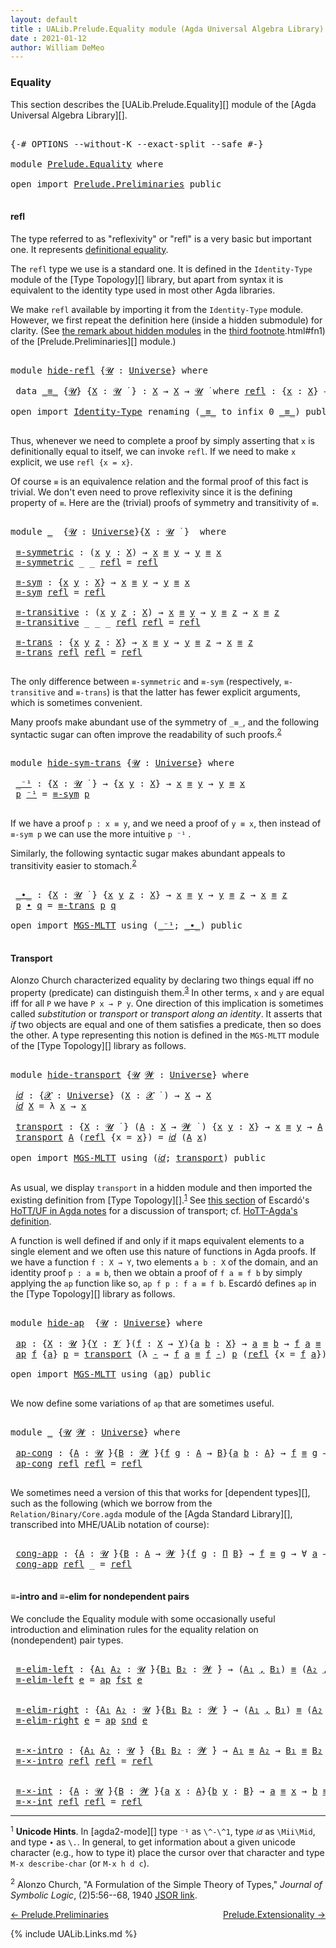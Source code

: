 ```yaml
---
layout: default
title : UALib.Prelude.Equality module (Agda Universal Algebra Library)
date : 2021-01-12
author: William DeMeo
---
```


### <a id="equality">Equality</a>

This section describes the [UALib.Prelude.Equality][] module of the [Agda Universal Algebra Library][].

<pre class="Agda">

<a id="291" class="Symbol">{-#</a> <a id="295" class="Keyword">OPTIONS</a> <a id="303" class="Pragma">--without-K</a> <a id="315" class="Pragma">--exact-split</a> <a id="329" class="Pragma">--safe</a> <a id="336" class="Symbol">#-}</a>

<a id="341" class="Keyword">module</a> <a id="348" href="Prelude.Equality.html" class="Module">Prelude.Equality</a> <a id="365" class="Keyword">where</a>

<a id="372" class="Keyword">open</a> <a id="377" class="Keyword">import</a> <a id="384" href="Prelude.Preliminaries.html" class="Module">Prelude.Preliminaries</a> <a id="406" class="Keyword">public</a>

</pre>

#### <a id="refl">refl</a>

The type referred to as "reflexivity" or "refl" is a very basic but important one. It represents [definitional equality](https://ncatlab.org/nlab/show/equality#definitional_equality).

The `refl` type we use is a standard one. It is defined in the `Identity-Type` module of the [Type Topology][] library, but apart from syntax it is equivalent to the identity type used in most other Agda libraries.

We make `refl` available by importing it from the `Identity-Type` module.  However, we first repeat the definition here (inside a hidden submodule) for clarity. (See [the remark about hidden modules](Prelude.Equality.html#fn3) in the [third footnote](Prelude.Preliminaries.html#fn3).html#fn1) of the [Prelude.Preliminaries][] module.)

<pre class="Agda">

<a id="1205" class="Keyword">module</a> <a id="hide-refl"></a><a id="1212" href="Prelude.Equality.html#1212" class="Module">hide-refl</a> <a id="1222" class="Symbol">{</a><a id="1223" href="Prelude.Equality.html#1223" class="Bound">𝓤</a> <a id="1225" class="Symbol">:</a> <a id="1227" href="Agda.Primitive.html#423" class="Postulate">Universe</a><a id="1235" class="Symbol">}</a> <a id="1237" class="Keyword">where</a>

 <a id="1245" class="Keyword">data</a> <a id="hide-refl._≡_"></a><a id="1250" href="Prelude.Equality.html#1250" class="Datatype Operator">_≡_</a> <a id="1254" class="Symbol">{</a><a id="1255" href="Prelude.Equality.html#1255" class="Bound">𝓤</a><a id="1256" class="Symbol">}</a> <a id="1258" class="Symbol">{</a><a id="1259" href="Prelude.Equality.html#1259" class="Bound">X</a> <a id="1261" class="Symbol">:</a> <a id="1263" href="Prelude.Equality.html#1255" class="Bound">𝓤</a> <a id="1265" href="Universes.html#403" class="Function Operator">̇</a> <a id="1267" class="Symbol">}</a> <a id="1269" class="Symbol">:</a> <a id="1271" href="Prelude.Equality.html#1259" class="Bound">X</a> <a id="1273" class="Symbol">→</a> <a id="1275" href="Prelude.Equality.html#1259" class="Bound">X</a> <a id="1277" class="Symbol">→</a> <a id="1279" href="Prelude.Equality.html#1255" class="Bound">𝓤</a> <a id="1281" href="Universes.html#403" class="Function Operator">̇</a> <a id="1283" class="Keyword">where</a> <a id="hide-refl._≡_.refl"></a><a id="1289" href="Prelude.Equality.html#1289" class="InductiveConstructor">refl</a> <a id="1294" class="Symbol">:</a> <a id="1296" class="Symbol">{</a><a id="1297" href="Prelude.Equality.html#1297" class="Bound">x</a> <a id="1299" class="Symbol">:</a> <a id="1301" href="Prelude.Equality.html#1259" class="Bound">X</a><a id="1302" class="Symbol">}</a> <a id="1304" class="Symbol">→</a> <a id="1306" href="Prelude.Equality.html#1297" class="Bound">x</a> <a id="1308" href="Prelude.Equality.html#1250" class="Datatype Operator">≡</a> <a id="1310" href="Prelude.Equality.html#1297" class="Bound">x</a>

<a id="1313" class="Keyword">open</a> <a id="1318" class="Keyword">import</a> <a id="1325" href="Identity-Type.html" class="Module">Identity-Type</a> <a id="1339" class="Keyword">renaming</a> <a id="1348" class="Symbol">(</a><a id="1349" href="Identity-Type.html#121" class="Datatype Operator">_≡_</a> <a id="1353" class="Symbol">to</a> <a id="1356" class="Keyword">infix</a> <a id="1362" class="Number">0</a> <a id="_≡_"></a><a id="1364" href="Prelude.Equality.html#1364" class="Datatype Operator">_≡_</a><a id="1367" class="Symbol">)</a> <a id="1369" class="Keyword">public</a>

</pre>

Thus, whenever we need to complete a proof by simply asserting that `x` is definitionally equal to itself, we can invoke `refl`.  If we need to make `x` explicit, we use `refl {x = x}`.

Of course `≡` is an equivalence relation and the formal proof of this fact is trivial. We don't even need to prove reflexivity since it is the defining property of `≡`.  Here are the (trivial) proofs of symmetry and transitivity of `≡`.

<pre class="Agda">

<a id="1828" class="Keyword">module</a> <a id="1835" href="Prelude.Equality.html#1835" class="Module">_</a>  <a id="1838" class="Symbol">{</a><a id="1839" href="Prelude.Equality.html#1839" class="Bound">𝓤</a> <a id="1841" class="Symbol">:</a> <a id="1843" href="Agda.Primitive.html#423" class="Postulate">Universe</a><a id="1851" class="Symbol">}{</a><a id="1853" href="Prelude.Equality.html#1853" class="Bound">X</a> <a id="1855" class="Symbol">:</a> <a id="1857" href="Prelude.Equality.html#1839" class="Bound">𝓤</a> <a id="1859" href="Universes.html#403" class="Function Operator">̇</a> <a id="1861" class="Symbol">}</a>  <a id="1864" class="Keyword">where</a>

 <a id="1872" href="Prelude.Equality.html#1872" class="Function">≡-symmetric</a> <a id="1884" class="Symbol">:</a> <a id="1886" class="Symbol">(</a><a id="1887" href="Prelude.Equality.html#1887" class="Bound">x</a> <a id="1889" href="Prelude.Equality.html#1889" class="Bound">y</a> <a id="1891" class="Symbol">:</a> <a id="1893" href="Prelude.Equality.html#1853" class="Bound">X</a><a id="1894" class="Symbol">)</a> <a id="1896" class="Symbol">→</a> <a id="1898" href="Prelude.Equality.html#1887" class="Bound">x</a> <a id="1900" href="Prelude.Equality.html#1364" class="Datatype Operator">≡</a> <a id="1902" href="Prelude.Equality.html#1889" class="Bound">y</a> <a id="1904" class="Symbol">→</a> <a id="1906" href="Prelude.Equality.html#1889" class="Bound">y</a> <a id="1908" href="Prelude.Equality.html#1364" class="Datatype Operator">≡</a> <a id="1910" href="Prelude.Equality.html#1887" class="Bound">x</a>
 <a id="1913" href="Prelude.Equality.html#1872" class="Function">≡-symmetric</a> <a id="1925" class="Symbol">_</a> <a id="1927" class="Symbol">_</a> <a id="1929" href="Identity-Type.html#162" class="InductiveConstructor">refl</a> <a id="1934" class="Symbol">=</a> <a id="1936" href="Identity-Type.html#162" class="InductiveConstructor">refl</a>

 <a id="1943" href="Prelude.Equality.html#1943" class="Function">≡-sym</a> <a id="1949" class="Symbol">:</a> <a id="1951" class="Symbol">{</a><a id="1952" href="Prelude.Equality.html#1952" class="Bound">x</a> <a id="1954" href="Prelude.Equality.html#1954" class="Bound">y</a> <a id="1956" class="Symbol">:</a> <a id="1958" href="Prelude.Equality.html#1853" class="Bound">X</a><a id="1959" class="Symbol">}</a> <a id="1961" class="Symbol">→</a> <a id="1963" href="Prelude.Equality.html#1952" class="Bound">x</a> <a id="1965" href="Prelude.Equality.html#1364" class="Datatype Operator">≡</a> <a id="1967" href="Prelude.Equality.html#1954" class="Bound">y</a> <a id="1969" class="Symbol">→</a> <a id="1971" href="Prelude.Equality.html#1954" class="Bound">y</a> <a id="1973" href="Prelude.Equality.html#1364" class="Datatype Operator">≡</a> <a id="1975" href="Prelude.Equality.html#1952" class="Bound">x</a>
 <a id="1978" href="Prelude.Equality.html#1943" class="Function">≡-sym</a> <a id="1984" href="Identity-Type.html#162" class="InductiveConstructor">refl</a> <a id="1989" class="Symbol">=</a> <a id="1991" href="Identity-Type.html#162" class="InductiveConstructor">refl</a>

 <a id="1998" href="Prelude.Equality.html#1998" class="Function">≡-transitive</a> <a id="2011" class="Symbol">:</a> <a id="2013" class="Symbol">(</a><a id="2014" href="Prelude.Equality.html#2014" class="Bound">x</a> <a id="2016" href="Prelude.Equality.html#2016" class="Bound">y</a> <a id="2018" href="Prelude.Equality.html#2018" class="Bound">z</a> <a id="2020" class="Symbol">:</a> <a id="2022" href="Prelude.Equality.html#1853" class="Bound">X</a><a id="2023" class="Symbol">)</a> <a id="2025" class="Symbol">→</a> <a id="2027" href="Prelude.Equality.html#2014" class="Bound">x</a> <a id="2029" href="Prelude.Equality.html#1364" class="Datatype Operator">≡</a> <a id="2031" href="Prelude.Equality.html#2016" class="Bound">y</a> <a id="2033" class="Symbol">→</a> <a id="2035" href="Prelude.Equality.html#2016" class="Bound">y</a> <a id="2037" href="Prelude.Equality.html#1364" class="Datatype Operator">≡</a> <a id="2039" href="Prelude.Equality.html#2018" class="Bound">z</a> <a id="2041" class="Symbol">→</a> <a id="2043" href="Prelude.Equality.html#2014" class="Bound">x</a> <a id="2045" href="Prelude.Equality.html#1364" class="Datatype Operator">≡</a> <a id="2047" href="Prelude.Equality.html#2018" class="Bound">z</a>
 <a id="2050" href="Prelude.Equality.html#1998" class="Function">≡-transitive</a> <a id="2063" class="Symbol">_</a> <a id="2065" class="Symbol">_</a> <a id="2067" class="Symbol">_</a> <a id="2069" href="Identity-Type.html#162" class="InductiveConstructor">refl</a> <a id="2074" href="Identity-Type.html#162" class="InductiveConstructor">refl</a> <a id="2079" class="Symbol">=</a> <a id="2081" href="Identity-Type.html#162" class="InductiveConstructor">refl</a>

 <a id="2088" href="Prelude.Equality.html#2088" class="Function">≡-trans</a> <a id="2096" class="Symbol">:</a> <a id="2098" class="Symbol">{</a><a id="2099" href="Prelude.Equality.html#2099" class="Bound">x</a> <a id="2101" href="Prelude.Equality.html#2101" class="Bound">y</a> <a id="2103" href="Prelude.Equality.html#2103" class="Bound">z</a> <a id="2105" class="Symbol">:</a> <a id="2107" href="Prelude.Equality.html#1853" class="Bound">X</a><a id="2108" class="Symbol">}</a> <a id="2110" class="Symbol">→</a> <a id="2112" href="Prelude.Equality.html#2099" class="Bound">x</a> <a id="2114" href="Prelude.Equality.html#1364" class="Datatype Operator">≡</a> <a id="2116" href="Prelude.Equality.html#2101" class="Bound">y</a> <a id="2118" class="Symbol">→</a> <a id="2120" href="Prelude.Equality.html#2101" class="Bound">y</a> <a id="2122" href="Prelude.Equality.html#1364" class="Datatype Operator">≡</a> <a id="2124" href="Prelude.Equality.html#2103" class="Bound">z</a> <a id="2126" class="Symbol">→</a> <a id="2128" href="Prelude.Equality.html#2099" class="Bound">x</a> <a id="2130" href="Prelude.Equality.html#1364" class="Datatype Operator">≡</a> <a id="2132" href="Prelude.Equality.html#2103" class="Bound">z</a>
 <a id="2135" href="Prelude.Equality.html#2088" class="Function">≡-trans</a> <a id="2143" href="Identity-Type.html#162" class="InductiveConstructor">refl</a> <a id="2148" href="Identity-Type.html#162" class="InductiveConstructor">refl</a> <a id="2153" class="Symbol">=</a> <a id="2155" href="Identity-Type.html#162" class="InductiveConstructor">refl</a>

</pre>

The only difference between `≡-symmetric` and `≡-sym` (respectively, `≡-transitive` and `≡-trans`) is that the latter has fewer explicit arguments, which is sometimes convenient.

Many proofs make abundant use of the symmetry of `_≡_`, and the following syntactic sugar can often improve the readability of such proofs.<sup>[2](Prelude.Equality.html#fn2)</sup>

<pre class="Agda">

<a id="2549" class="Keyword">module</a> <a id="hide-sym-trans"></a><a id="2556" href="Prelude.Equality.html#2556" class="Module">hide-sym-trans</a> <a id="2571" class="Symbol">{</a><a id="2572" href="Prelude.Equality.html#2572" class="Bound">𝓤</a> <a id="2574" class="Symbol">:</a> <a id="2576" href="Agda.Primitive.html#423" class="Postulate">Universe</a><a id="2584" class="Symbol">}</a> <a id="2586" class="Keyword">where</a>

 <a id="hide-sym-trans._⁻¹"></a><a id="2594" href="Prelude.Equality.html#2594" class="Function Operator">_⁻¹</a> <a id="2598" class="Symbol">:</a> <a id="2600" class="Symbol">{</a><a id="2601" href="Prelude.Equality.html#2601" class="Bound">X</a> <a id="2603" class="Symbol">:</a> <a id="2605" href="Prelude.Equality.html#2572" class="Bound">𝓤</a> <a id="2607" href="Universes.html#403" class="Function Operator">̇</a> <a id="2609" class="Symbol">}</a> <a id="2611" class="Symbol">→</a> <a id="2613" class="Symbol">{</a><a id="2614" href="Prelude.Equality.html#2614" class="Bound">x</a> <a id="2616" href="Prelude.Equality.html#2616" class="Bound">y</a> <a id="2618" class="Symbol">:</a> <a id="2620" href="Prelude.Equality.html#2601" class="Bound">X</a><a id="2621" class="Symbol">}</a> <a id="2623" class="Symbol">→</a> <a id="2625" href="Prelude.Equality.html#2614" class="Bound">x</a> <a id="2627" href="Prelude.Equality.html#1364" class="Datatype Operator">≡</a> <a id="2629" href="Prelude.Equality.html#2616" class="Bound">y</a> <a id="2631" class="Symbol">→</a> <a id="2633" href="Prelude.Equality.html#2616" class="Bound">y</a> <a id="2635" href="Prelude.Equality.html#1364" class="Datatype Operator">≡</a> <a id="2637" href="Prelude.Equality.html#2614" class="Bound">x</a>
 <a id="2640" href="Prelude.Equality.html#2640" class="Bound">p</a> <a id="2642" href="Prelude.Equality.html#2594" class="Function Operator">⁻¹</a> <a id="2645" class="Symbol">=</a> <a id="2647" href="Prelude.Equality.html#1943" class="Function">≡-sym</a> <a id="2653" href="Prelude.Equality.html#2640" class="Bound">p</a>

</pre>

If we have a proof `p : x ≡ y`, and we need a proof of `y ≡ x`, then instead of `≡-sym p` we can use the more intuitive `p ⁻¹` .

Similarly, the following syntactic sugar makes abundant appeals to transitivity easier to stomach.<sup>[2](Prelude.Equality.html#fn2)</sup>

<pre class="Agda">

 <a id="hide-sym-trans._∙_"></a><a id="2954" href="Prelude.Equality.html#2954" class="Function Operator">_∙_</a> <a id="2958" class="Symbol">:</a> <a id="2960" class="Symbol">{</a><a id="2961" href="Prelude.Equality.html#2961" class="Bound">X</a> <a id="2963" class="Symbol">:</a> <a id="2965" href="Prelude.Equality.html#2572" class="Bound">𝓤</a> <a id="2967" href="Universes.html#403" class="Function Operator">̇</a> <a id="2969" class="Symbol">}</a> <a id="2971" class="Symbol">{</a><a id="2972" href="Prelude.Equality.html#2972" class="Bound">x</a> <a id="2974" href="Prelude.Equality.html#2974" class="Bound">y</a> <a id="2976" href="Prelude.Equality.html#2976" class="Bound">z</a> <a id="2978" class="Symbol">:</a> <a id="2980" href="Prelude.Equality.html#2961" class="Bound">X</a><a id="2981" class="Symbol">}</a> <a id="2983" class="Symbol">→</a> <a id="2985" href="Prelude.Equality.html#2972" class="Bound">x</a> <a id="2987" href="Prelude.Equality.html#1364" class="Datatype Operator">≡</a> <a id="2989" href="Prelude.Equality.html#2974" class="Bound">y</a> <a id="2991" class="Symbol">→</a> <a id="2993" href="Prelude.Equality.html#2974" class="Bound">y</a> <a id="2995" href="Prelude.Equality.html#1364" class="Datatype Operator">≡</a> <a id="2997" href="Prelude.Equality.html#2976" class="Bound">z</a> <a id="2999" class="Symbol">→</a> <a id="3001" href="Prelude.Equality.html#2972" class="Bound">x</a> <a id="3003" href="Prelude.Equality.html#1364" class="Datatype Operator">≡</a> <a id="3005" href="Prelude.Equality.html#2976" class="Bound">z</a>
 <a id="3008" href="Prelude.Equality.html#3008" class="Bound">p</a> <a id="3010" href="Prelude.Equality.html#2954" class="Function Operator">∙</a> <a id="3012" href="Prelude.Equality.html#3012" class="Bound">q</a> <a id="3014" class="Symbol">=</a> <a id="3016" href="Prelude.Equality.html#2088" class="Function">≡-trans</a> <a id="3024" href="Prelude.Equality.html#3008" class="Bound">p</a> <a id="3026" href="Prelude.Equality.html#3012" class="Bound">q</a>

<a id="3029" class="Keyword">open</a> <a id="3034" class="Keyword">import</a> <a id="3041" href="MGS-MLTT.html" class="Module">MGS-MLTT</a> <a id="3050" class="Keyword">using</a> <a id="3056" class="Symbol">(</a><a id="3057" href="MGS-MLTT.html#6125" class="Function Operator">_⁻¹</a><a id="3060" class="Symbol">;</a> <a id="3062" href="MGS-MLTT.html#5910" class="Function Operator">_∙_</a><a id="3065" class="Symbol">)</a> <a id="3067" class="Keyword">public</a>

</pre>

#### <a id="transport">Transport</a>

Alonzo Church characterized equality by declaring two things equal iff no property (predicate) can distinguish them.<sup>[3](Prelude.Equality.html#fn3)</sup>  In other terms, `x` and `y` are equal iff for all `P` we have `P x → P y`.  One direction of this implication is sometimes called *substitution* or *transport* or *transport along an identity*.  It asserts that *if* two objects are equal and one of them satisfies a predicate, then so does the other. A type representing this notion is defined in the `MGS-MLTT` module of the [Type Topology][] library as follows.

<pre class="Agda">

<a id="3713" class="Keyword">module</a> <a id="hide-transport"></a><a id="3720" href="Prelude.Equality.html#3720" class="Module">hide-transport</a> <a id="3735" class="Symbol">{</a><a id="3736" href="Prelude.Equality.html#3736" class="Bound">𝓤</a> <a id="3738" href="Prelude.Equality.html#3738" class="Bound">𝓦</a> <a id="3740" class="Symbol">:</a> <a id="3742" href="Agda.Primitive.html#423" class="Postulate">Universe</a><a id="3750" class="Symbol">}</a> <a id="3752" class="Keyword">where</a>

 <a id="hide-transport.𝑖𝑑"></a><a id="3760" href="Prelude.Equality.html#3760" class="Function">𝑖𝑑</a> <a id="3763" class="Symbol">:</a> <a id="3765" class="Symbol">{</a><a id="3766" href="Prelude.Equality.html#3766" class="Bound">𝓧</a> <a id="3768" class="Symbol">:</a> <a id="3770" href="Agda.Primitive.html#423" class="Postulate">Universe</a><a id="3778" class="Symbol">}</a> <a id="3780" class="Symbol">(</a><a id="3781" href="Prelude.Equality.html#3781" class="Bound">X</a> <a id="3783" class="Symbol">:</a> <a id="3785" href="Prelude.Equality.html#3766" class="Bound">𝓧</a> <a id="3787" href="Universes.html#403" class="Function Operator">̇</a> <a id="3789" class="Symbol">)</a> <a id="3791" class="Symbol">→</a> <a id="3793" href="Prelude.Equality.html#3781" class="Bound">X</a> <a id="3795" class="Symbol">→</a> <a id="3797" href="Prelude.Equality.html#3781" class="Bound">X</a>
 <a id="3800" href="Prelude.Equality.html#3760" class="Function">𝑖𝑑</a> <a id="3803" href="Prelude.Equality.html#3803" class="Bound">X</a> <a id="3805" class="Symbol">=</a> <a id="3807" class="Symbol">λ</a> <a id="3809" href="Prelude.Equality.html#3809" class="Bound">x</a> <a id="3811" class="Symbol">→</a> <a id="3813" href="Prelude.Equality.html#3809" class="Bound">x</a>

 <a id="hide-transport.transport"></a><a id="3817" href="Prelude.Equality.html#3817" class="Function">transport</a> <a id="3827" class="Symbol">:</a> <a id="3829" class="Symbol">{</a><a id="3830" href="Prelude.Equality.html#3830" class="Bound">X</a> <a id="3832" class="Symbol">:</a> <a id="3834" href="Prelude.Equality.html#3736" class="Bound">𝓤</a> <a id="3836" href="Universes.html#403" class="Function Operator">̇</a> <a id="3838" class="Symbol">}</a> <a id="3840" class="Symbol">(</a><a id="3841" href="Prelude.Equality.html#3841" class="Bound">A</a> <a id="3843" class="Symbol">:</a> <a id="3845" href="Prelude.Equality.html#3830" class="Bound">X</a> <a id="3847" class="Symbol">→</a> <a id="3849" href="Prelude.Equality.html#3738" class="Bound">𝓦</a> <a id="3851" href="Universes.html#403" class="Function Operator">̇</a> <a id="3853" class="Symbol">)</a> <a id="3855" class="Symbol">{</a><a id="3856" href="Prelude.Equality.html#3856" class="Bound">x</a> <a id="3858" href="Prelude.Equality.html#3858" class="Bound">y</a> <a id="3860" class="Symbol">:</a> <a id="3862" href="Prelude.Equality.html#3830" class="Bound">X</a><a id="3863" class="Symbol">}</a> <a id="3865" class="Symbol">→</a> <a id="3867" href="Prelude.Equality.html#3856" class="Bound">x</a> <a id="3869" href="Prelude.Equality.html#1364" class="Datatype Operator">≡</a> <a id="3871" href="Prelude.Equality.html#3858" class="Bound">y</a> <a id="3873" class="Symbol">→</a> <a id="3875" href="Prelude.Equality.html#3841" class="Bound">A</a> <a id="3877" href="Prelude.Equality.html#3856" class="Bound">x</a> <a id="3879" class="Symbol">→</a> <a id="3881" href="Prelude.Equality.html#3841" class="Bound">A</a> <a id="3883" href="Prelude.Equality.html#3858" class="Bound">y</a>
 <a id="3886" href="Prelude.Equality.html#3817" class="Function">transport</a> <a id="3896" href="Prelude.Equality.html#3896" class="Bound">A</a> <a id="3898" class="Symbol">(</a><a id="3899" href="Identity-Type.html#162" class="InductiveConstructor">refl</a> <a id="3904" class="Symbol">{</a><a id="3905" class="Argument">x</a> <a id="3907" class="Symbol">=</a> <a id="3909" href="Prelude.Equality.html#3909" class="Bound">x</a><a id="3910" class="Symbol">})</a> <a id="3913" class="Symbol">=</a> <a id="3915" href="Prelude.Equality.html#3760" class="Function">𝑖𝑑</a> <a id="3918" class="Symbol">(</a><a id="3919" href="Prelude.Equality.html#3896" class="Bound">A</a> <a id="3921" href="Prelude.Equality.html#3909" class="Bound">x</a><a id="3922" class="Symbol">)</a>

<a id="3925" class="Keyword">open</a> <a id="3930" class="Keyword">import</a> <a id="3937" href="MGS-MLTT.html" class="Module">MGS-MLTT</a> <a id="3946" class="Keyword">using</a> <a id="3952" class="Symbol">(</a><a id="3953" href="MGS-MLTT.html#3778" class="Function">𝑖𝑑</a><a id="3955" class="Symbol">;</a> <a id="3957" href="MGS-MLTT.html#4946" class="Function">transport</a><a id="3966" class="Symbol">)</a> <a id="3968" class="Keyword">public</a>

</pre>

As usual, we display `transport` in a hidden module and then imported the existing definition from [Type Topology][].<sup>[1](Preliminaries.Equality.html#fn1)</sup> See [this section](https://www.cs.bham.ac.uk/~mhe/HoTT-UF-in-Agda-Lecture-Notes/HoTT-UF-Agda.html#70309) of Escardó's [HoTT/UF in Agda notes](https://www.cs.bham.ac.uk/~mhe/HoTT-UF-in-Agda-Lecture-Notes/HoTT-UF-Agda.html) for a discussion of transport; cf. [HoTT-Agda's definition](https://github.com/HoTT/HoTT-Agda/blob/master/core/lib/Base.agda).

A function is well defined if and only if it maps equivalent elements to a single element and we often use this nature of functions in Agda proofs.  If we have a function `f : X → Y`, two elements `a b : X` of the domain, and an identity proof `p : a ≡ b`, then we obtain a proof of `f a ≡ f b` by simply applying the `ap` function like so, `ap f p : f a ≡ f b`. Escardó defines `ap` in the [Type Topology][] library as follows.

<pre class="Agda">

<a id="4947" class="Keyword">module</a> <a id="hide-ap"></a><a id="4954" href="Prelude.Equality.html#4954" class="Module">hide-ap</a>  <a id="4963" class="Symbol">{</a><a id="4964" href="Prelude.Equality.html#4964" class="Bound">𝓤</a> <a id="4966" class="Symbol">:</a> <a id="4968" href="Agda.Primitive.html#423" class="Postulate">Universe</a><a id="4976" class="Symbol">}</a> <a id="4978" class="Keyword">where</a>

 <a id="hide-ap.ap"></a><a id="4986" href="Prelude.Equality.html#4986" class="Function">ap</a> <a id="4989" class="Symbol">:</a> <a id="4991" class="Symbol">{</a><a id="4992" href="Prelude.Equality.html#4992" class="Bound">X</a> <a id="4994" class="Symbol">:</a> <a id="4996" href="Prelude.Equality.html#4964" class="Bound">𝓤</a> <a id="4998" href="Universes.html#403" class="Function Operator">̇</a><a id="4999" class="Symbol">}{</a><a id="5001" href="Prelude.Equality.html#5001" class="Bound">Y</a> <a id="5003" class="Symbol">:</a> <a id="5005" href="Universes.html#262" class="Generalizable">𝓥</a> <a id="5007" href="Universes.html#403" class="Function Operator">̇</a><a id="5008" class="Symbol">}(</a><a id="5010" href="Prelude.Equality.html#5010" class="Bound">f</a> <a id="5012" class="Symbol">:</a> <a id="5014" href="Prelude.Equality.html#4992" class="Bound">X</a> <a id="5016" class="Symbol">→</a> <a id="5018" href="Prelude.Equality.html#5001" class="Bound">Y</a><a id="5019" class="Symbol">){</a><a id="5021" href="Prelude.Equality.html#5021" class="Bound">a</a> <a id="5023" href="Prelude.Equality.html#5023" class="Bound">b</a> <a id="5025" class="Symbol">:</a> <a id="5027" href="Prelude.Equality.html#4992" class="Bound">X</a><a id="5028" class="Symbol">}</a> <a id="5030" class="Symbol">→</a> <a id="5032" href="Prelude.Equality.html#5021" class="Bound">a</a> <a id="5034" href="Prelude.Equality.html#1364" class="Datatype Operator">≡</a> <a id="5036" href="Prelude.Equality.html#5023" class="Bound">b</a> <a id="5038" class="Symbol">→</a> <a id="5040" href="Prelude.Equality.html#5010" class="Bound">f</a> <a id="5042" href="Prelude.Equality.html#5021" class="Bound">a</a> <a id="5044" href="Prelude.Equality.html#1364" class="Datatype Operator">≡</a> <a id="5046" href="Prelude.Equality.html#5010" class="Bound">f</a> <a id="5048" href="Prelude.Equality.html#5023" class="Bound">b</a>
 <a id="5051" href="Prelude.Equality.html#4986" class="Function">ap</a> <a id="5054" href="Prelude.Equality.html#5054" class="Bound">f</a> <a id="5056" class="Symbol">{</a><a id="5057" href="Prelude.Equality.html#5057" class="Bound">a</a><a id="5058" class="Symbol">}</a> <a id="5060" href="Prelude.Equality.html#5060" class="Bound">p</a> <a id="5062" class="Symbol">=</a> <a id="5064" href="MGS-MLTT.html#4946" class="Function">transport</a> <a id="5074" class="Symbol">(λ</a> <a id="5077" href="Prelude.Equality.html#5077" class="Bound">-</a> <a id="5079" class="Symbol">→</a> <a id="5081" href="Prelude.Equality.html#5054" class="Bound">f</a> <a id="5083" href="Prelude.Equality.html#5057" class="Bound">a</a> <a id="5085" href="Prelude.Equality.html#1364" class="Datatype Operator">≡</a> <a id="5087" href="Prelude.Equality.html#5054" class="Bound">f</a> <a id="5089" href="Prelude.Equality.html#5077" class="Bound">-</a><a id="5090" class="Symbol">)</a> <a id="5092" href="Prelude.Equality.html#5060" class="Bound">p</a> <a id="5094" class="Symbol">(</a><a id="5095" href="Identity-Type.html#162" class="InductiveConstructor">refl</a> <a id="5100" class="Symbol">{</a><a id="5101" class="Argument">x</a> <a id="5103" class="Symbol">=</a> <a id="5105" href="Prelude.Equality.html#5054" class="Bound">f</a> <a id="5107" href="Prelude.Equality.html#5057" class="Bound">a</a><a id="5108" class="Symbol">})</a>

<a id="5112" class="Keyword">open</a> <a id="5117" class="Keyword">import</a> <a id="5124" href="MGS-MLTT.html" class="Module">MGS-MLTT</a> <a id="5133" class="Keyword">using</a> <a id="5139" class="Symbol">(</a><a id="5140" href="MGS-MLTT.html#6613" class="Function">ap</a><a id="5142" class="Symbol">)</a> <a id="5144" class="Keyword">public</a>

</pre>

We now define some variations of `ap` that are sometimes useful.

<pre class="Agda">

<a id="5244" class="Keyword">module</a> <a id="5251" href="Prelude.Equality.html#5251" class="Module">_</a> <a id="5253" class="Symbol">{</a><a id="5254" href="Prelude.Equality.html#5254" class="Bound">𝓤</a> <a id="5256" href="Prelude.Equality.html#5256" class="Bound">𝓦</a> <a id="5258" class="Symbol">:</a> <a id="5260" href="Agda.Primitive.html#423" class="Postulate">Universe</a><a id="5268" class="Symbol">}</a> <a id="5270" class="Keyword">where</a>

 <a id="5278" href="Prelude.Equality.html#5278" class="Function">ap-cong</a> <a id="5286" class="Symbol">:</a> <a id="5288" class="Symbol">{</a><a id="5289" href="Prelude.Equality.html#5289" class="Bound">A</a> <a id="5291" class="Symbol">:</a> <a id="5293" href="Prelude.Equality.html#5254" class="Bound">𝓤</a> <a id="5295" href="Universes.html#403" class="Function Operator">̇</a><a id="5296" class="Symbol">}{</a><a id="5298" href="Prelude.Equality.html#5298" class="Bound">B</a> <a id="5300" class="Symbol">:</a> <a id="5302" href="Prelude.Equality.html#5256" class="Bound">𝓦</a> <a id="5304" href="Universes.html#403" class="Function Operator">̇</a><a id="5305" class="Symbol">}{</a><a id="5307" href="Prelude.Equality.html#5307" class="Bound">f</a> <a id="5309" href="Prelude.Equality.html#5309" class="Bound">g</a> <a id="5311" class="Symbol">:</a> <a id="5313" href="Prelude.Equality.html#5289" class="Bound">A</a> <a id="5315" class="Symbol">→</a> <a id="5317" href="Prelude.Equality.html#5298" class="Bound">B</a><a id="5318" class="Symbol">}{</a><a id="5320" href="Prelude.Equality.html#5320" class="Bound">a</a> <a id="5322" href="Prelude.Equality.html#5322" class="Bound">b</a> <a id="5324" class="Symbol">:</a> <a id="5326" href="Prelude.Equality.html#5289" class="Bound">A</a><a id="5327" class="Symbol">}</a> <a id="5329" class="Symbol">→</a> <a id="5331" href="Prelude.Equality.html#5307" class="Bound">f</a> <a id="5333" href="Prelude.Equality.html#1364" class="Datatype Operator">≡</a> <a id="5335" href="Prelude.Equality.html#5309" class="Bound">g</a> <a id="5337" class="Symbol">→</a> <a id="5339" href="Prelude.Equality.html#5320" class="Bound">a</a> <a id="5341" href="Prelude.Equality.html#1364" class="Datatype Operator">≡</a> <a id="5343" href="Prelude.Equality.html#5322" class="Bound">b</a> <a id="5345" class="Symbol">→</a> <a id="5347" href="Prelude.Equality.html#5307" class="Bound">f</a> <a id="5349" href="Prelude.Equality.html#5320" class="Bound">a</a> <a id="5351" href="Prelude.Equality.html#1364" class="Datatype Operator">≡</a> <a id="5353" href="Prelude.Equality.html#5309" class="Bound">g</a> <a id="5355" href="Prelude.Equality.html#5322" class="Bound">b</a>
 <a id="5358" href="Prelude.Equality.html#5278" class="Function">ap-cong</a> <a id="5366" href="Identity-Type.html#162" class="InductiveConstructor">refl</a> <a id="5371" href="Identity-Type.html#162" class="InductiveConstructor">refl</a> <a id="5376" class="Symbol">=</a> <a id="5378" href="Identity-Type.html#162" class="InductiveConstructor">refl</a>

</pre>

We sometimes need a version of this that works for [dependent types][], such as the following (which we borrow from the `Relation/Binary/Core.agda` module of the [Agda Standard Library][], transcribed into MHE/UALib notation of course):

<pre class="Agda">

 <a id="5649" href="Prelude.Equality.html#5649" class="Function">cong-app</a> <a id="5658" class="Symbol">:</a> <a id="5660" class="Symbol">{</a><a id="5661" href="Prelude.Equality.html#5661" class="Bound">A</a> <a id="5663" class="Symbol">:</a> <a id="5665" href="Prelude.Equality.html#5254" class="Bound">𝓤</a> <a id="5667" href="Universes.html#403" class="Function Operator">̇</a><a id="5668" class="Symbol">}{</a><a id="5670" href="Prelude.Equality.html#5670" class="Bound">B</a> <a id="5672" class="Symbol">:</a> <a id="5674" href="Prelude.Equality.html#5661" class="Bound">A</a> <a id="5676" class="Symbol">→</a> <a id="5678" href="Prelude.Equality.html#5256" class="Bound">𝓦</a> <a id="5680" href="Universes.html#403" class="Function Operator">̇</a><a id="5681" class="Symbol">}{</a><a id="5683" href="Prelude.Equality.html#5683" class="Bound">f</a> <a id="5685" href="Prelude.Equality.html#5685" class="Bound">g</a> <a id="5687" class="Symbol">:</a> <a id="5689" href="MGS-MLTT.html#3562" class="Function">Π</a> <a id="5691" href="Prelude.Equality.html#5670" class="Bound">B</a><a id="5692" class="Symbol">}</a> <a id="5694" class="Symbol">→</a> <a id="5696" href="Prelude.Equality.html#5683" class="Bound">f</a> <a id="5698" href="Prelude.Equality.html#1364" class="Datatype Operator">≡</a> <a id="5700" href="Prelude.Equality.html#5685" class="Bound">g</a> <a id="5702" class="Symbol">→</a> <a id="5704" class="Symbol">∀</a> <a id="5706" href="Prelude.Equality.html#5706" class="Bound">a</a> <a id="5708" class="Symbol">→</a> <a id="5710" href="Prelude.Equality.html#5683" class="Bound">f</a> <a id="5712" href="Prelude.Equality.html#5706" class="Bound">a</a> <a id="5714" href="Prelude.Equality.html#1364" class="Datatype Operator">≡</a> <a id="5716" href="Prelude.Equality.html#5685" class="Bound">g</a> <a id="5718" href="Prelude.Equality.html#5706" class="Bound">a</a>
 <a id="5721" href="Prelude.Equality.html#5649" class="Function">cong-app</a> <a id="5730" href="Identity-Type.html#162" class="InductiveConstructor">refl</a> <a id="5735" class="Symbol">_</a> <a id="5737" class="Symbol">=</a> <a id="5739" href="Identity-Type.html#162" class="InductiveConstructor">refl</a>

</pre>




#### <a id="≡-intro-and-≡-elim-for-nondependent-pairs">≡-intro and ≡-elim for nondependent pairs</a>

We conclude the Equality module with some occasionally useful introduction and elimination rules for the equality relation on (nondependent) pair types.


<pre class="Agda">

 <a id="6032" href="Prelude.Equality.html#6032" class="Function">≡-elim-left</a> <a id="6044" class="Symbol">:</a> <a id="6046" class="Symbol">{</a><a id="6047" href="Prelude.Equality.html#6047" class="Bound">A₁</a> <a id="6050" href="Prelude.Equality.html#6050" class="Bound">A₂</a> <a id="6053" class="Symbol">:</a> <a id="6055" href="Prelude.Equality.html#5254" class="Bound">𝓤</a> <a id="6057" href="Universes.html#403" class="Function Operator">̇</a><a id="6058" class="Symbol">}{</a><a id="6060" href="Prelude.Equality.html#6060" class="Bound">B₁</a> <a id="6063" href="Prelude.Equality.html#6063" class="Bound">B₂</a> <a id="6066" class="Symbol">:</a> <a id="6068" href="Prelude.Equality.html#5256" class="Bound">𝓦</a> <a id="6070" href="Universes.html#403" class="Function Operator">̇</a><a id="6071" class="Symbol">}</a> <a id="6073" class="Symbol">→</a> <a id="6075" class="Symbol">(</a><a id="6076" href="Prelude.Equality.html#6047" class="Bound">A₁</a> <a id="6079" href="Prelude.Preliminaries.html#11737" class="InductiveConstructor Operator">,</a> <a id="6081" href="Prelude.Equality.html#6060" class="Bound">B₁</a><a id="6083" class="Symbol">)</a> <a id="6085" href="Prelude.Equality.html#1364" class="Datatype Operator">≡</a> <a id="6087" class="Symbol">(</a><a id="6088" href="Prelude.Equality.html#6050" class="Bound">A₂</a> <a id="6091" href="Prelude.Preliminaries.html#11737" class="InductiveConstructor Operator">,</a> <a id="6093" href="Prelude.Equality.html#6063" class="Bound">B₂</a><a id="6095" class="Symbol">)</a> <a id="6097" class="Symbol">→</a> <a id="6099" href="Prelude.Equality.html#6047" class="Bound">A₁</a> <a id="6102" href="Prelude.Equality.html#1364" class="Datatype Operator">≡</a> <a id="6104" href="Prelude.Equality.html#6050" class="Bound">A₂</a>
 <a id="6108" href="Prelude.Equality.html#6032" class="Function">≡-elim-left</a> <a id="6120" href="Prelude.Equality.html#6120" class="Bound">e</a> <a id="6122" class="Symbol">=</a> <a id="6124" href="MGS-MLTT.html#6613" class="Function">ap</a> <a id="6127" href="Prelude.Preliminaries.html#12410" class="Function">fst</a> <a id="6131" href="Prelude.Equality.html#6120" class="Bound">e</a>


 <a id="6136" href="Prelude.Equality.html#6136" class="Function">≡-elim-right</a> <a id="6149" class="Symbol">:</a> <a id="6151" class="Symbol">{</a><a id="6152" href="Prelude.Equality.html#6152" class="Bound">A₁</a> <a id="6155" href="Prelude.Equality.html#6155" class="Bound">A₂</a> <a id="6158" class="Symbol">:</a> <a id="6160" href="Prelude.Equality.html#5254" class="Bound">𝓤</a> <a id="6162" href="Universes.html#403" class="Function Operator">̇</a><a id="6163" class="Symbol">}{</a><a id="6165" href="Prelude.Equality.html#6165" class="Bound">B₁</a> <a id="6168" href="Prelude.Equality.html#6168" class="Bound">B₂</a> <a id="6171" class="Symbol">:</a> <a id="6173" href="Prelude.Equality.html#5256" class="Bound">𝓦</a> <a id="6175" href="Universes.html#403" class="Function Operator">̇</a><a id="6176" class="Symbol">}</a> <a id="6178" class="Symbol">→</a> <a id="6180" class="Symbol">(</a><a id="6181" href="Prelude.Equality.html#6152" class="Bound">A₁</a> <a id="6184" href="Prelude.Preliminaries.html#11737" class="InductiveConstructor Operator">,</a> <a id="6186" href="Prelude.Equality.html#6165" class="Bound">B₁</a><a id="6188" class="Symbol">)</a> <a id="6190" href="Prelude.Equality.html#1364" class="Datatype Operator">≡</a> <a id="6192" class="Symbol">(</a><a id="6193" href="Prelude.Equality.html#6155" class="Bound">A₂</a> <a id="6196" href="Prelude.Preliminaries.html#11737" class="InductiveConstructor Operator">,</a> <a id="6198" href="Prelude.Equality.html#6168" class="Bound">B₂</a><a id="6200" class="Symbol">)</a> <a id="6202" class="Symbol">→</a> <a id="6204" href="Prelude.Equality.html#6165" class="Bound">B₁</a> <a id="6207" href="Prelude.Equality.html#1364" class="Datatype Operator">≡</a> <a id="6209" href="Prelude.Equality.html#6168" class="Bound">B₂</a>
 <a id="6213" href="Prelude.Equality.html#6136" class="Function">≡-elim-right</a> <a id="6226" href="Prelude.Equality.html#6226" class="Bound">e</a> <a id="6228" class="Symbol">=</a> <a id="6230" href="MGS-MLTT.html#6613" class="Function">ap</a> <a id="6233" href="Prelude.Preliminaries.html#12488" class="Function">snd</a> <a id="6237" href="Prelude.Equality.html#6226" class="Bound">e</a>


 <a id="6242" href="Prelude.Equality.html#6242" class="Function">≡-×-intro</a> <a id="6252" class="Symbol">:</a> <a id="6254" class="Symbol">{</a><a id="6255" href="Prelude.Equality.html#6255" class="Bound">A₁</a> <a id="6258" href="Prelude.Equality.html#6258" class="Bound">A₂</a> <a id="6261" class="Symbol">:</a> <a id="6263" href="Prelude.Equality.html#5254" class="Bound">𝓤</a> <a id="6265" href="Universes.html#403" class="Function Operator">̇</a><a id="6266" class="Symbol">}</a> <a id="6268" class="Symbol">{</a><a id="6269" href="Prelude.Equality.html#6269" class="Bound">B₁</a> <a id="6272" href="Prelude.Equality.html#6272" class="Bound">B₂</a> <a id="6275" class="Symbol">:</a> <a id="6277" href="Prelude.Equality.html#5256" class="Bound">𝓦</a> <a id="6279" href="Universes.html#403" class="Function Operator">̇</a><a id="6280" class="Symbol">}</a> <a id="6282" class="Symbol">→</a> <a id="6284" href="Prelude.Equality.html#6255" class="Bound">A₁</a> <a id="6287" href="Prelude.Equality.html#1364" class="Datatype Operator">≡</a> <a id="6289" href="Prelude.Equality.html#6258" class="Bound">A₂</a> <a id="6292" class="Symbol">→</a> <a id="6294" href="Prelude.Equality.html#6269" class="Bound">B₁</a> <a id="6297" href="Prelude.Equality.html#1364" class="Datatype Operator">≡</a> <a id="6299" href="Prelude.Equality.html#6272" class="Bound">B₂</a> <a id="6302" class="Symbol">→</a> <a id="6304" class="Symbol">(</a><a id="6305" href="Prelude.Equality.html#6255" class="Bound">A₁</a> <a id="6308" href="Prelude.Preliminaries.html#11737" class="InductiveConstructor Operator">,</a> <a id="6310" href="Prelude.Equality.html#6269" class="Bound">B₁</a><a id="6312" class="Symbol">)</a> <a id="6314" href="Prelude.Equality.html#1364" class="Datatype Operator">≡</a> <a id="6316" class="Symbol">(</a><a id="6317" href="Prelude.Equality.html#6258" class="Bound">A₂</a> <a id="6320" href="Prelude.Preliminaries.html#11737" class="InductiveConstructor Operator">,</a> <a id="6322" href="Prelude.Equality.html#6272" class="Bound">B₂</a><a id="6324" class="Symbol">)</a>
 <a id="6327" href="Prelude.Equality.html#6242" class="Function">≡-×-intro</a> <a id="6337" href="Identity-Type.html#162" class="InductiveConstructor">refl</a> <a id="6342" href="Identity-Type.html#162" class="InductiveConstructor">refl</a> <a id="6347" class="Symbol">=</a> <a id="6349" href="Identity-Type.html#162" class="InductiveConstructor">refl</a>


 <a id="6357" href="Prelude.Equality.html#6357" class="Function">≡-×-int</a> <a id="6365" class="Symbol">:</a> <a id="6367" class="Symbol">{</a><a id="6368" href="Prelude.Equality.html#6368" class="Bound">A</a> <a id="6370" class="Symbol">:</a> <a id="6372" href="Prelude.Equality.html#5254" class="Bound">𝓤</a> <a id="6374" href="Universes.html#403" class="Function Operator">̇</a><a id="6375" class="Symbol">}{</a><a id="6377" href="Prelude.Equality.html#6377" class="Bound">B</a> <a id="6379" class="Symbol">:</a> <a id="6381" href="Prelude.Equality.html#5256" class="Bound">𝓦</a> <a id="6383" href="Universes.html#403" class="Function Operator">̇</a><a id="6384" class="Symbol">}{</a><a id="6386" href="Prelude.Equality.html#6386" class="Bound">a</a> <a id="6388" href="Prelude.Equality.html#6388" class="Bound">x</a> <a id="6390" class="Symbol">:</a> <a id="6392" href="Prelude.Equality.html#6368" class="Bound">A</a><a id="6393" class="Symbol">}{</a><a id="6395" href="Prelude.Equality.html#6395" class="Bound">b</a> <a id="6397" href="Prelude.Equality.html#6397" class="Bound">y</a> <a id="6399" class="Symbol">:</a> <a id="6401" href="Prelude.Equality.html#6377" class="Bound">B</a><a id="6402" class="Symbol">}</a> <a id="6404" class="Symbol">→</a> <a id="6406" href="Prelude.Equality.html#6386" class="Bound">a</a> <a id="6408" href="Prelude.Equality.html#1364" class="Datatype Operator">≡</a> <a id="6410" href="Prelude.Equality.html#6388" class="Bound">x</a> <a id="6412" class="Symbol">→</a> <a id="6414" href="Prelude.Equality.html#6395" class="Bound">b</a> <a id="6416" href="Prelude.Equality.html#1364" class="Datatype Operator">≡</a> <a id="6418" href="Prelude.Equality.html#6397" class="Bound">y</a> <a id="6420" class="Symbol">→</a> <a id="6422" class="Symbol">(</a><a id="6423" href="Prelude.Equality.html#6386" class="Bound">a</a> <a id="6425" href="Prelude.Preliminaries.html#11737" class="InductiveConstructor Operator">,</a> <a id="6427" href="Prelude.Equality.html#6395" class="Bound">b</a><a id="6428" class="Symbol">)</a> <a id="6430" href="Prelude.Equality.html#1364" class="Datatype Operator">≡</a> <a id="6432" class="Symbol">(</a><a id="6433" href="Prelude.Equality.html#6388" class="Bound">x</a> <a id="6435" href="Prelude.Preliminaries.html#11737" class="InductiveConstructor Operator">,</a> <a id="6437" href="Prelude.Equality.html#6397" class="Bound">y</a><a id="6438" class="Symbol">)</a>
 <a id="6441" href="Prelude.Equality.html#6357" class="Function">≡-×-int</a> <a id="6449" href="Identity-Type.html#162" class="InductiveConstructor">refl</a> <a id="6454" href="Identity-Type.html#162" class="InductiveConstructor">refl</a> <a id="6459" class="Symbol">=</a> <a id="6461" href="Identity-Type.html#162" class="InductiveConstructor">refl</a>
</pre>

-------------------------------------


<sup>1</sup><span class="footnote" id="fn1"> **Unicode Hints**. In [agda2-mode][] type `⁻¹` as `\^-\^1`, type `𝑖𝑑` as `\Mii\Mid`, and type `∙` as `\.`. In general, to get information about a given unicode character (e.g., how to type it) place the cursor over that character and type `M-x describe-char` (or `M-x h d c`).</span>

<sup>2</sup><span class="footnote" id="fn2"> Alonzo Church, "A Formulation of the Simple Theory of Types," *Journal of Symbolic Logic*, (2)5:56--68, 1940 [JSOR link](http://www.jstor.org/stable/2266170).

<p></p>
<p></p>


[← Prelude.Preliminaries ](Prelude.Preliminaries.html)
<span style="float:right;">[Prelude.Extensionality →](Prelude.Extensionality.html)</span>

{% include UALib.Links.md %}
